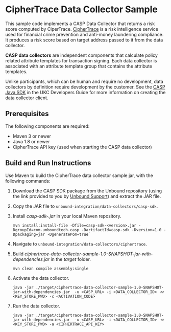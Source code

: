 # CipherTrace Data Collector Sample

This sample code implements a CASP Data Collector that returns a risk score computed by CiperTrace. [CipherTrace](https://ciphertrace.com/) is a risk intelligence service used for financial crime prevention and anti-money laundering compliance. It produces a risk score based on target address passed to it from the data collector.

**CASP data collectors** are independent components that calculate policy related attribute templates for transaction signing. Each data collector is associated with an attribute template group that contains the attribute templates.

Unlike participants, which can be human and require no development, data collectors by definition require development by the customer. See the [CASP Java SDK](https://www.unboundsecurity.com/docs/CASP/CASP_Developers_Guide/Content/Products/CASP/CASP_Participant_SDK/CASP_Java_SDK.htm) in the UKC Developers Guide for more information on creating the data collector client.

## Prerequisites
The following components are required:
- Maven 3 or newer 
- Java 1.8 or newer
- CipherTrace API key (used when starting the CASP data collector)

## Build and Run Instructions

Use Maven to build the CipherTrace data collector sample jar, with the following commands:

1. Download the CASP SDK package from the Unbound repository (using the link provided to you by [Unbound Support](mailto:support@unboundsecurity.com)) and extract the JAR file. 
 
2. Copy the JAR file to `unbound-integration/data-collectors/casp-sdk`.

3. Install *casp-sdk-<version>.jar* in your local Maven repository.
    ```
    mvn install:install-file -Dfile=casp-sdk-<version>.jar -DgroupId=com.unboundtech.casp -DartifactId=casp-sdk -Dversion=1.0 -Dpackaging=jar -DgeneratePom=true`
    ```
4. Navigate to `unbound-integration/data-collectors/ciphertrace`.
    
5. Build *ciphertrace-data-collector-sample-1.0-SNAPSHOT-jar-with-dependencies.jar* in the *target* folder.
    ```
    mvn clean compile assembly:single
    ```

6. Activate the data collector.
    ```
    java -jar ./target/ciphertrace-data-collector-sample-1.0-SNAPSHOT-jar-with-dependencies.jar  -u <CASP_URL> -i <DATA_COLLECTOR_ID> -w <KEY_STORE_PWD> -c <ACTIVATION_CODE>
    ```
7. Run the data collector.
    ```
    java -jar ./target/ciphertrace-data-collector-sample-1.0-SNAPSHOT-jar-with-dependencies.jar  -u <CASP_URL> -i <DATA_COLLECTOR_ID> -w <KEY_STORE_PWD> -a <CIPHERTRACE_API_KEY>
    ```
